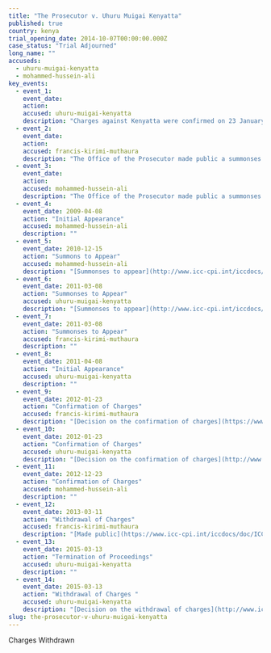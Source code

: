 ```yaml
---
title: "The Prosecutor v. Uhuru Muigai Kenyatta"
published: true
country: kenya
trial_opening_date: 2014-10-07T00:00:00.000Z
case_status: "Trial Adjourned"
long_name: ""
accuseds:
  - uhuru-muigai-kenyatta
  - mohammed-hussein-ali
key_events:
  - event_1:
    event_date:
    action:
    accused: uhuru-muigai-kenyatta
    description: "Charges against Kenyatta were confirmed on 23 January 2012. The notice to withdraw charges was made public on 5 December 2014. Charges against him were withdrawn on 13 March 2015. The Trial Chamber terminated the proceedings on 13 March 2015."
  - event_2:
    event_date:
    action:
    accused: francis-kirimi-muthaura
    description: "The Office of the Prosecutor made public a summonses to appear for Muthaura on December 15, 2010. Charges were confirmed by Pre-Trial Chamber II on January 23, 2012. However, the Office of the Prosecutor [withdrew](https://www.icc-cpi.int/en_menus/icc/press%20and%20media/press%20releases/Pages/OTP-statement-11-03-2013.aspx) charges against Muthaura on March 11, 2013."
  - event_3:
    event_date:
    action:
    accused: mohammed-hussein-ali
    description: "The Office of the Prosecutor made public a summonses to appear for on Ali 15 December 2010. Pre-Trial Chamber II declined to confirm the charges on January 23, 2012."
  - event_4:
    event_date: 2009-04-08
    action: "Initial Appearance"
    accused: mohammed-hussein-ali
    description: ""
  - event_5:
    event_date: 2010-12-15
    action: "Summons to Appear"
    accused: mohammed-hussein-ali
    description: "[Summonses to appear](http://www.icc-cpi.int/iccdocs/doc/doc1037052.pdf)"
  - event_6:
    event_date: 2011-03-08
    action: "Summonses to Appear"
    accused: uhuru-muigai-kenyatta
    description: "[Summonses to appear](http://www.icc-cpi.int/iccdocs/doc/doc1037052.pdf)"
  - event_7:
    event_date: 2011-03-08
    action: "Summonses to Appear"
    accused: francis-kirimi-muthaura
    description: ""
  - event_8:
    event_date: 2011-04-08
    action: "Initial Appearance"
    accused: uhuru-muigai-kenyatta
    description: ""
  - event_9:
    event_date: 2012-01-23
    action: "Confirmation of Charges"
    accused: francis-kirimi-muthaura
    description: "[Decision on the confirmation of charges](https://www.icc-cpi.int/iccdocs/doc/doc1314543.pdf)"
  - event_10:
    event_date: 2012-01-23
    action: "Confirmation of Charges"
    accused: uhuru-muigai-kenyatta
    description: "[Decision on the confirmation of charges](http://www.icc-cpi.int/iccdocs/doc/doc1314543.pdf)"
  - event_11:
    event_date: 2012-12-23
    action: "Confirmation of Charges"
    accused: mohammed-hussein-ali
    description: ""
  - event_12:
    event_date: 2013-03-11
    action: "Withdrawal of Charges"
    accused: francis-kirimi-muthaura
    description: "[Made public](https://www.icc-cpi.int/iccdocs/doc/ICC-01-09-02-11-687.pdf)"
  - event_13:
    event_date: 2015-03-13
    action: "Termination of Proceedings"
    accused: uhuru-muigai-kenyatta
    description: ""
  - event_14:
    event_date: 2015-03-13
    action: "Withdrawal of Charges "
    accused: uhuru-muigai-kenyatta
    description: "[Decision on the withdrawal of charges](http://www.icc-cpi.int/iccdocs/doc/doc1936247.pdf)"
slug: the-prosecutor-v-uhuru-muigai-kenyatta
---
```


Charges Withdrawn

